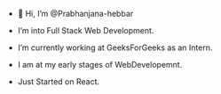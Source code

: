 - 👋 Hi, I’m @Prabhanjana-hebbar
- I’m into Full Stack Web Development.

  
- I’m currently working at GeeksForGeeks as an Intern.
- I am at my early stages of WebDevelopemnt.
- Just Started on React.

 


